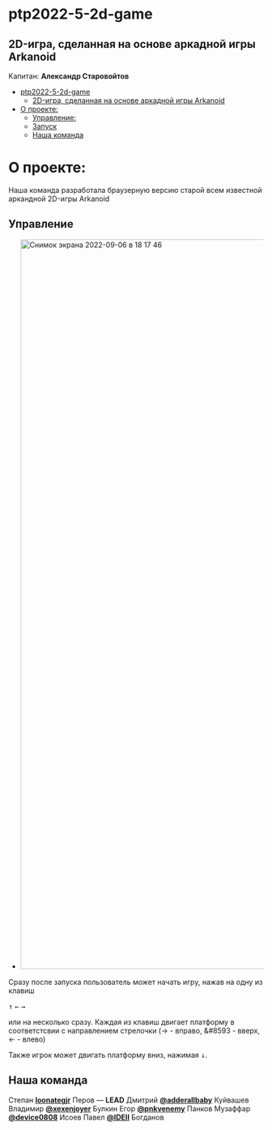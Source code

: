 # ptp2022-5-2d-game
## 2D-игра, сделанная на основе аркадной игры Arkanoid 
Kапитан: **Александр Старовойтов**


- [ptp2022-5-2d-game](#ptp2022-5-2d-game)
  - [2D-игра, сделанная на основе аркадной игры Arkanoid](#2d-игра,-сделанная-на-основе-аркадной-игры-Arkanoid)
- [О проекте:](#о-проекте)
  - [Управление:](#Управление)
  - [Запуск](#Запуск)
  - [Наша команда](#наша-команда)

О проекте:
===
Наша команда разработала браузерную версию старой всем известной аркандной 2D-игры Arkanoid


## Управление

- <img width="1440" alt="Снимок экрана 2022-09-06 в 18 17 46" src="https://user-images.githubusercontent.com/93993119/188672873-bf7cab33-85b2-4750-88d5-a71d2baf869a.png">

Сразу после запуска пользователь может начать игру, нажав  на одну из клавиш 

               
   <kbd>&#8593;</kbd>
<kbd>&#8592;</kbd> <kbd>&#8594;</kbd> 

или на несколько сразу. Каждая из клавиш двигает платформу в соответстсвии с направлением стрелочки (&#8594; - вправо,
&#8593 - вверх, &#8592; - влево)

Также игрок может двигать платформу вниз, нажимая <kbd>&#8595;</kbd>.



## Наша команда

Степан **[loonategjr](https://github.com/loonategjr)** Перов — **LEAD** 
Дмитрий **[@adderallbaby](https://github.com/adderallbaby)** Куйвашев   
Владимир **[@xexenjoyer](https://github.com/xexenjoyer)** Булкин 
Егор **[@pnkvenemy](https://github.com/pnkvenemy)** Панков
Музаффар **[@device0808](https://github.com/device0808)** Исоев 
Павел **[@IDEII](https://github.com/IDEII)** Богданов 
